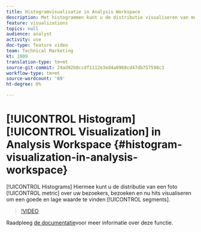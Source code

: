 ```yaml
---
title: Histogramvisualisatie in Analysis Workspace
description: Met histogrammen kunt u de distributie visualiseren van metrische informatie over bezoekers, bezoeken en nu hits om segmenten met een hoge en lage waarde te zoeken.
feature: visualizations
topics: null
audience: analyst
activity: use
doc-type: feature video
team: Technical Marketing
kt: 1909
translation-type: tm+mt
source-git-commit: 24ad92b0ccdf1112e3ed4a0968cd47db757598c3
workflow-type: tm+mt
source-wordcount: '69'
ht-degree: 0%

---
```



# [!UICONTROL Histogram] [!UICONTROL Visualization] in Analysis Workspace {#histogram-visualization-in-analysis-workspace}

[!UICONTROL Histograms] Hiermee kunt u de distributie van een foto [!UICONTROL metric] over uw bezoekers, bezoeken en nu hits visualiseren om een goede en lage waarde te vinden [!UICONTROL segments].

>[!VIDEO](https://video.tv.adobe.com/v/23725/?quality=12)

Raadpleeg [de documentatie](https://marketing.adobe.com/resources/help/en_US/analytics/analysis-workspace/histogram.html)voor meer informatie over deze functie.
